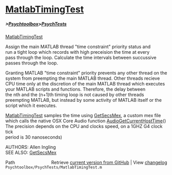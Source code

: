 # [MatlabTimingTest](MatlabTimingTest)
##### >[Psychtoolbox](Psychtoolbox)>[PsychTests](PsychTests)

[MatlabTimingTest](MatlabTimingTest)  
  
Assign the main MATLAB thread "time constraint" priority status and   
run a tight loop which records with high preceision the time at every   
pass through the loop.  Calculate the time intervals between succussive  
passes through the loop.    
  
Granting MATLAB "time constraint" priority prevents any other thread on the  
system from preempting the main MATLAB thread. Other threads recieve  
CPU time only at the discretion of the main MATLAB thread which executes  
your MATLAB scripts and functions.  Therefore, the delay between  
the nth and the (n+1)th timing loop is not caused by other threads  
preempting MATLAB, but instead by some activity of MATLAB itself or the script which it executes.  
  
[MatlabTimingTest](MatlabTimingTest) samples the time using [GetSecsMex](GetSecsMex), a custom mex file  
which calls the native OSX Core Audio function [AudioGetCurrentHostTime](AudioGetCurrentHostTime)()  
The precision depends on the CPU and clocks speed, on a 1GHZ G4 clock tick   
period is 30 nanoseconds)  
  
AUTHORS: Allen Ingling  
SEE ALSO: [GetSecsMex](GetSecsMex)  




<div class="code_header" style="text-align:right;">
  <span style="float:left;">Path&nbsp;&nbsp;</span> <span class="counter">Retrieve <a href=
  "https://raw.github.com/Psychtoolbox-3/Psychtoolbox-3/beta/Psychtoolbox/PsychTests/MatlabTimingTest.m">current version from GitHub</a> | View <a href=
  "https://github.com/Psychtoolbox-3/Psychtoolbox-3/commits/beta/Psychtoolbox/PsychTests/MatlabTimingTest.m">changelog</a></span>
</div>
<div class="code">
  <code>Psychtoolbox/PsychTests/MatlabTimingTest.m</code>
</div>


